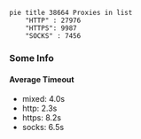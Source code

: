 
```mermaid
pie title 38664 Proxies in list
    "HTTP" : 27976
    "HTTPS": 9987
    "SOCKS" : 7456
```

### Some Info
#### Average Timeout

- mixed: 4.0s
- http: 2.3s
- https: 8.2s
- socks: 6.5s